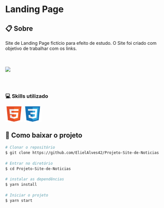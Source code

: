 
# Landing Page

 <h2>📋 Sobre</h2>
 Site de Landing Page fictício para efeito de estudo. O Site foi criado com objetivo de trabalhar com os links.

   <h1>
    <img src="https://user-images.githubusercontent.com/93000587/163628088-db5bc114-1612-4b89-8352-c8d6cd4ef01b.gif">
   </h1>



<div style="display: inline_block"><br>
  <h3>💻 Skills utilizado</h3>
 <img align="center" alt="Rafa-HTML" height="50" width="55" src="https://raw.githubusercontent.com/devicons/devicon/master/icons/html5/html5-original.svg">
 <img align="center" alt="Rafa-CSS" height="50" width="55" src="https://raw.githubusercontent.com/devicons/devicon/master/icons/css3/css3-original.svg">
</div>


## 📁 Como baixar o projeto

```bash
# Clonar o repositório
$ git clone https://github.com/ElielAlves42/Projeto-Site-de-Noticias

# Entrar no diretório
$ cd Projeto-Site-de-Noticias

# instalar as dependências
$ yarn install

# Iniciar o projeto
$ yarn start
```
